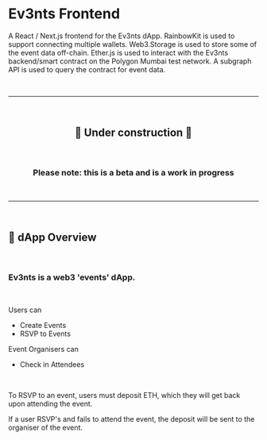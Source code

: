 # Ev3nts Frontend

A React / Next.js frontend for the Ev3nts dApp. RainbowKit is used to support connecting multiple wallets. Web3.Storage is used to store some of the event data off-chain. Ether.js is used to interact with the Ev3nts backend/smart contract on the Polygon Mumbai test network. A subgraph API is used to query the contract for event data.

&nbsp;

---

&nbsp;

<h2 align="center">
  🚧 Under construction 🚧
</h2>

&nbsp;

<h3 align="center">
  Please note: this is a beta and is a work in progress
</h3>
&nbsp;

---

&nbsp;

## 📔 dApp Overview

&nbsp;

### Ev3nts is a web3 'events' dApp.

&nbsp;

Users can

- Create Events
- RSVP to Events

Event Organisers can

- Check in Attendees

&nbsp;

To RSVP to an event, users must deposit ETH, which they will get back upon attending the event.

If a user RSVP's and fails to attend the event, the deposit will be sent to the organiser of the event.
